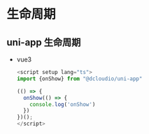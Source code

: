 # 生命周期

## uni-app 生命周期

  - vue3

    ```js
    <script setup lang="ts">
    import {onShow} from "@dcloudio/uni-app"

    (() => {
      onShow(() => {
        console.log('onShow')
      })
    })();
    </script>

    ```
